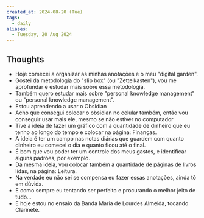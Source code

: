 ```yaml
---
created_at: 2024-08-20 (Tue)
tags:
  - daily
aliases:
  - Tuesday, 20 Aug 2024
---
```

## Thoughts

- Hoje comecei a organizar as minhas anotações e o meu "digital garden".
- Gostei da metodologia do "slip box" (ou "Zettelkasten"), vou me aprofundar e estudar mais sobre essa metodologia.
- Também quero estudar mais sobre "personal knowledge management" ou "personal knowledge management". 
- Estou aprendendo a usar o Obsidian
- Acho que consegui colocar o obsidian no celular também, então vou conseguir usar mais ele, mesmo se não estiver no computador
- Tive a ideia de fazer um gráfico com a quantidade de dinheiro que eu tenho ao longo do tempo e colocar na página: Finanças.
- A ideia é ter um campo nas notas diárias que guardem com quanto dinheiro eu comecei o dia e quanto ficou até o final.
- É bom que vou poder ter um controle dos meus gastos, e identificar alguns padrões, por exemplo.
- Da mesma ideia, vou colocar também a quantidade de páginas de livros lidas, na página: Leitura.
- Na verdade eu não sei se compensa eu fazer essas anotações, ainda tô em dúvida.
- E como sempre eu tentando ser perfeito e procurando o melhor jeito de tudo…
- E hoje estou no ensaio da Banda Maria de Lourdes Almeida, tocando Clarinete.
